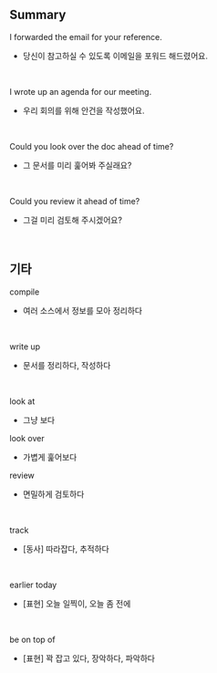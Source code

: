 ## Summary

I forwarded the email for your reference.
- 당신이 참고하실 수 있도록 이메일을 포워드 해드렸어요.

<br>

I wrote up an agenda for our meeting.
- 우리 회의를 위해 안건을 작성했어요.

<br>

Could you look over the doc ahead of time?
- 그 문서를 미리 훑어봐 주실래요?

<br>

Could you review it ahead of time?
- 그걸 미리 검토해 주시겠어요?

<br>

## 기타

compile
- 여러 소스에서 정보를 모아 정리하다

<br>

write up
- 문서를 정리하다, 작성하다

<br>

look at
- 그냥 보다

look over
- 가볍게 훑어보다

review
- 면밀하게 검토하다

<br>

track
- [동사] 따라잡다, 추적하다

<br>

earlier today
- [표현] 오늘 일찍이, 오늘 좀 전에

<br>

be on top of
- [표현] 꽉 잡고 있다, 장악하다, 파악하다
